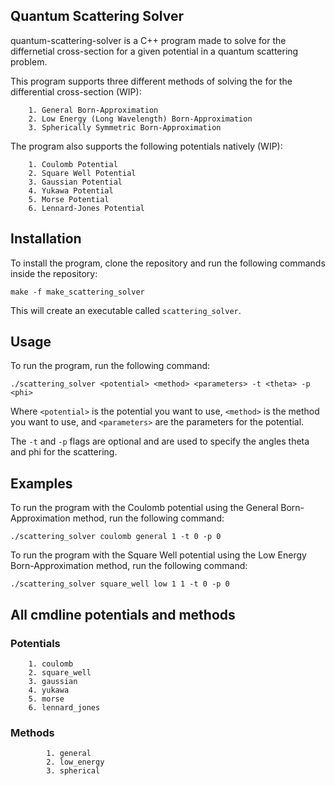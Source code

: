 ## Quantum Scattering Solver

quantum-scattering-solver is a C++ program made to solve for the differnetial cross-section for a given potential in a quantum scattering problem.

This program supports three different methods of solving the for the differential cross-section (WIP):

        1. General Born-Approximation
        2. Low Energy (Long Wavelength) Born-Approximation
        3. Spherically Symmetric Born-Approximation

The program also supports the following potentials natively (WIP):
    
        1. Coulomb Potential
        2. Square Well Potential
        3. Gaussian Potential
        4. Yukawa Potential
        5. Morse Potential
        6. Lennard-Jones Potential

## Installation

To install the program, clone the repository and run the following commands inside the repository:

```make -f make_scattering_solver```

This will create an executable called `scattering_solver`.

## Usage

To run the program, run the following command:

```./scattering_solver <potential> <method> <parameters> -t <theta> -p <phi>```

Where `<potential>` is the potential you want to use, `<method>` is the method you want to use, and `<parameters>` are the parameters for the potential. 

The `-t` and `-p` flags are optional and are used to specify the angles theta and phi for the scattering.

## Examples

To run the program with the Coulomb potential using the General Born-Approximation method, run the following command:

```./scattering_solver coulomb general 1 -t 0 -p 0```

To run the program with the Square Well potential using the Low Energy Born-Approximation method, run the following command:

```./scattering_solver square_well low 1 1 -t 0 -p 0```

## All cmdline potentials and methods

### Potentials

        1. coulomb
        2. square_well
        3. gaussian
        4. yukawa
        5. morse
        6. lennard_jones

### Methods
    
            1. general
            2. low_energy
            3. spherical
